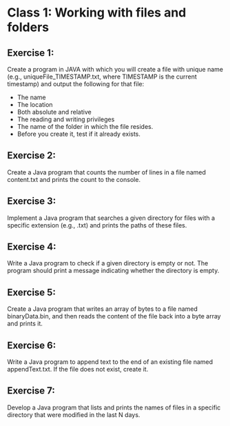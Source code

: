 # Class 1: Working with files and folders

## Exercise 1:
Create a program in JAVA with which you
will create a file with unique name  (e.g., uniqueFile_TIMESTAMP.txt, where TIMESTAMP is the current timestamp)
and output
the following for that file:
- The name
-  The location
-  Both absolute and relative
-  The reading and writing privileges
-  The name of the folder in which the file resides.
-  Before you create it, test if it already exists.

## Exercise 2:
Create a Java program that counts the number of lines in a file named content.txt and prints the count to the console.

## Exercise 3:
Implement a Java program that searches a given directory for files with a specific extension (e.g., .txt) and prints the paths of these files.

## Exercise 4:
Write a Java program to check if a given directory is empty or not. The program should print a message indicating whether the directory is empty.

## Exercise 5:
Create a Java program that writes an array of bytes to a file named binaryData.bin, and then reads the content of the file back into a byte array and prints it.

## Exercise 6:
Write a Java program to append text to the end of an existing file named appendText.txt. If the file does not exist, create it.

## Exercise 7:
Develop a Java program that lists and prints the names of files in a specific directory that were modified in the last N days.